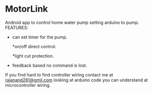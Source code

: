 # MotorLink
Android app to control home water pump setting arduino to pump.
FEATURES:
 * can set timer for the pump.
 
   *on/off direct control.
 
   *light cut protection.
 
 * feedback based no command is lost.
 
 If you find hard to find controller wiring contact me at rajanand261@gmil.com
 looking at arduino code you can understand at microcontroller wiring.

